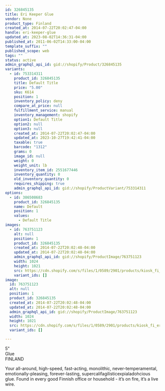 ```yaml
---
id: 326845135
title: Eri Keeper Glue
vendor: None
product_type: Finland
created_at: 2014-07-22T20:02:47-04:00
handle: eri-keeper-glue
updated_at: 2023-08-02T14:36:31-04:00
published_at: 2011-06-02T14:33:00-04:00
template_suffix: ""
published_scope: web
tags: ""
status: active
admin_graphql_api_id: gid://shopify/Product/326845135
variants:
  - id: 753314311
    product_id: 326845135
    title: Default Title
    price: "5.00"
    sku: K614
    position: 1
    inventory_policy: deny
    compare_at_price: null
    fulfillment_service: manual
    inventory_management: shopify
    option1: Default Title
    option2: null
    option3: null
    created_at: 2014-07-22T20:02:47-04:00
    updated_at: 2023-10-27T19:42:41-04:00
    taxable: true
    barcode: "1312"
    grams: 0
    image_id: null
    weight: 0
    weight_unit: lb
    inventory_item_id: 2551677446
    inventory_quantity: 0
    old_inventory_quantity: 0
    requires_shipping: true
    admin_graphql_api_id: gid://shopify/ProductVariant/753314311
options:
  - id: 386508683
    product_id: 326845135
    name: Default
    position: 1
    values:
      - Default Title
images:
  - id: 763751123
    alt: null
    position: 1
    product_id: 326845135
    created_at: 2014-07-22T20:02:48-04:00
    updated_at: 2014-07-22T20:02:48-04:00
    admin_graphql_api_id: gid://shopify/ProductImage/763751123
    width: 1024
    height: 1021
    src: https://cdn.shopify.com/s/files/1/0589/2901/products/kiosk_fi_eriglue.jpeg?v=1406073768
    variant_ids: []
image:
  id: 763751123
  alt: null
  position: 1
  product_id: 326845135
  created_at: 2014-07-22T20:02:48-04:00
  updated_at: 2014-07-22T20:02:48-04:00
  admin_graphql_api_id: gid://shopify/ProductImage/763751123
  width: 1024
  height: 1021
  src: https://cdn.shopify.com/s/files/1/0589/2901/products/kiosk_fi_eriglue.jpeg?v=1406073768
  variant_ids: []

---
```


5"   
Glue  
FINLAND

<!-- td {border: 1px solid #ccc;}br {mso-data-placement:same-cell;} -->

Your all-around, high\-speed, fast-acting, monolithic, never\-temperamental, emotionally\-pleasing, forever\-lasting, supercalifagilisticexpialadohcious glue. Found in every good Finnish office or household \- it’s on fire, it’s a live wire.